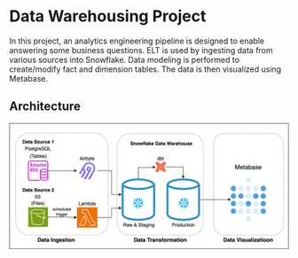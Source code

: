 # Data Warehousing Project
In this project, an analytics engineering pipeline is designed to enable answering some business questions. ELT is used by ingesting data from various sources into Snowflake. Data modeling is performed to create/modify fact and dimension tables. The data is then visualized using Metabase.

## Architecture
![Architecture](PipelineArchitecture.png)
